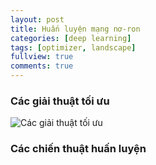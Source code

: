 ```yaml
---
layout: post
title: Huấn luyện mạng nơ-ron
categories: [deep learning]
tags: [optimizer, landscape]
fullview: true
comments: true
---
```


### Các giải thuật tối ưu
![Các giải thuật tối ưu](https://miro.medium.com/max/775/1*SjtKOauOXFVjWRR7iCtHiA.gif)

### Các chiến thuật huấn luyện
